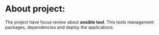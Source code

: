 About project:
===============

The project have focus review about **ansible tool**. This tools management packages, dependencies and deploy the applications.